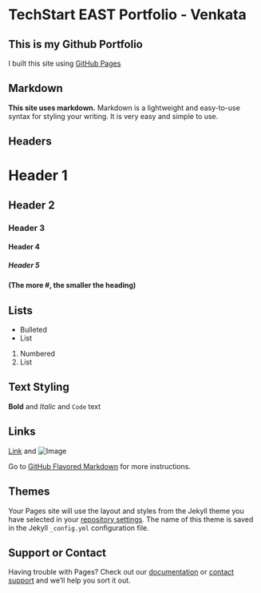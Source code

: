 
# TechStart EAST Portfolio - Venkata


## This is my Github Portfolio
I built this site using [GitHub Pages](https://pages.github.com/)

## Markdown
**This site uses markdown.**
Markdown is a lightweight and easy-to-use syntax for styling your writing.
It is very easy and simple to use.

## Headers

# Header 1
## Header 2
### Header 3
#### Header 4
##### Header 5
**(The more #, the smaller the heading)**

## Lists

- Bulleted
- List

1. Numbered
2. List

## Text Styling

**Bold** and _Italic_ and `Code` text

## Links

[Link](url) and ![Image](src)

Go to [GitHub Flavored Markdown](https://guides.github.com/features/mastering-markdown/) for more instructions.

## Themes

Your Pages site will use the layout and styles from the Jekyll theme you have selected in your [repository settings](https://github.com/vbpvms415/vbpvms415.github.io/settings). The name of this theme is saved in the Jekyll `_config.yml` configuration file.

## Support or Contact

Having trouble with Pages? Check out our [documentation](https://help.github.com/categories/github-pages-basics/) or [contact support](https://github.com/contact) and we’ll help you sort it out.
